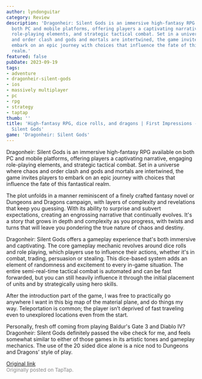 ```yaml
---
author: lyndonguitar
category: Review
description: 'Dragonheir: Silent Gods is an immersive high-fantasy RPG available on
  both PC and mobile platforms, offering players a captivating narrative, engaging
  role-playing elements, and strategic tactical combat. Set in a universe where chaos
  and order clash and gods and mortals are intertwined, the game invites players to
  embark on an epic journey with choices that influence the fate of this fantastical
  realm.'
featured: false
pubDate: 2023-09-19
tags:
- adventure
- dragonheir-silent-gods
- ios
- massively multiplayer
- pc
- rpg
- strategy
- taptap
thumb: ''
title: 'High-fantasy RPG, dice rolls, and dragons | First Impressions - Dragonheir:
  Silent Gods'
game: 'Dragonheir: Silent Gods'
---
```

Dragonheir: Silent Gods is an immersive high-fantasy RPG available on both PC and mobile platforms, offering players a captivating narrative, engaging role-playing elements, and strategic tactical combat. Set in a universe where chaos and order clash and gods and mortals are intertwined, the game invites players to embark on an epic journey with choices that influence the fate of this fantastical realm.

The plot unfolds in a manner reminiscent of a finely crafted fantasy novel or Dungeons and Dragons campaign, with layers of complexity and revelations that keep you guessing. With its ability to surprise and subvert expectations, creating an engrossing narrative that continually evolves. It's a story that grows in depth and complexity as you progress, with twists and turns that will leave you pondering the true nature of chaos and destiny.

Dragonheir: Silent Gods offers a gameplay experience that's both immersive and captivating. The core gameplay mechanic revolves around dice rolls and role playing, which players use to influence their actions, whether it's in combat, trading, persuasion or stealing. This dice-based system adds an element of randomness and excitement to every in-game situation.  The entire semi-real-time tactical combat is automated and can be fast forwarded, but you can still heavily influence it through the initial placement of units and by strategically using hero skills.

After the introduction part of the game, I was free to practically go anywhere I want in this big map of the material plane, and do things my way. Teleportation is common; the player isn’t deprived of fast traveling even to unexplored locations even from the start.

Personally, fresh off coming from playing Baldur's Gate 3 and Diablo IV? Dragonheir: Silent Gods definitely passed the vibe check for me, and feels somewhat similar to either of those games in its artistic tones and gameplay mechanics. The use of the 20 sided dice alone is a nice nod to Dungeons and Dragons’ style of play.

[Original link](https://www.taptap.io/post/6315613)<br><span style="font-size: 0.95em; color: #888;">Originally posted on TapTap.</span>